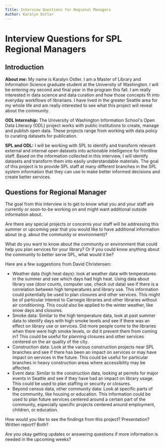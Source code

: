 ```yaml
---
Title: Interview Questions for Regional Managers
Author: Karalyn Ostler
---
```


# Interview Questions for SPL Regional Managers

## Introduction

**About me:** My name is Karalyn Ostler. I am a Master of Library and Information Science graduate student at the University of Washington. I will be entering my second and final year in the program this fall. I am really interested in data science and data curation and how those concepts fit into everyday workflows of librarians. I have lived in the greater Seattle area for my whole life and am really interested to see what this project will reveal about the community.

**ODL Internship:** The University of Washington Information School's Open Data Literacy (ODL) project works with public institutions to create, manage and publish open data. These projects range from working with data policy to curating datasets for publication.

**SPL and ODL:** I will be working with SPL to identify and transform relevant external and internal open datasets into actionable intelligence for frontline staff. Based on the information collected in this interview, I will identify datasets and transform them into easily understandable materials. The goal of this project is to provide SPL staff at many different branches in the SPL system information that they can use to make better informed decisions and create better services. 

## Questions for Regional Manager

The goal from this interview is to get to know what you and your staff are currently or soon-to-be working on and might want additional outside information about.  

Are there any special projects or concerns your staff will be addressing this summer or upcoming year that you would like to have additional information about (e.g. about the community or environment)?  


What do you want to know about the community or environment that could help you plan services for your library? Or if you could know anything about the community to better serve SPL, what would it be?  


Here are a few suggestions from David Christensen:
- Weather data (high heat days): look at weather data with temperatures in the summer and see which days had high heat. Using data about library use (door counts, computer use, check out data) see if there is a correlation between high temperatures and library use. This information could potentially be used to plan closures and other services. This might be of particular interest to Carnegie libraries and other libraries without air conditioning. This could also be applied to the winter weather, like snow days and closures.
- Smoke data: Similar to the high temperature data, look at past summer data to identify days with high smoke levels and see if there was an effect on library use or services. Did more people come to the libraries when there were high smoke levels, or did it prevent them from coming in? This could be useful for planning closures and other services centered on the air quality of the city.
- Construction data: Look at the various construction projects near SPL branches and see if there has been an impact on services or may have impact on services in the future. This could be useful for particular branches in heavy construction areas where accessibility may be affected.
- Event data: Similar to the construction data, looking at permits for major events in Seattle and see if they have had an impact on library usage. This could be used to plan staffing or security or closures.
- Beyond census data, other community data: Look at specific parts of the community, like housing or education. This information could be used to plan future services centered around a certain part of the community, especially specific projects centered around employment, children, or education.


How would you like to see the findings from this project? Presentation? Written report? Both?  


Are you okay getting updates or answering questions if more information is needed in the upcoming weeks?  



